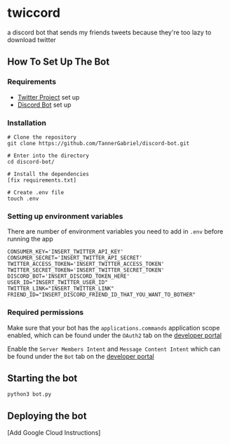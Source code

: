 # twiccord

a discord bot that sends my friends tweets because they're too lazy to download twitter

## How To Set Up The Bot

### Requirements
- [Twitter Project](https://developer.twitter.com/en/portal/projects) set up
- [Discord Bot](https://discord.com/developers/applications) set up

### Installation

```
# Clone the repository
git clone https://github.com/TannerGabriel/discord-bot.git

# Enter into the directory
cd discord-bot/

# Install the dependencies
[fix requirements.txt]

# Create .env file
touch .env
```

### Setting up environment variables
There are number of environment variables you need to add in `.env` before running the app
```
CONSUMER_KEY='INSERT_TWITTER_API_KEY'
CONSUMER_SECRET='INSERT_TWITTER_API_SECRET'
TWITTER_ACCESS_TOKEN='INSERT_TWITTER_ACCESS_TOKEN'
TWITTER_SECRET_TOKEN='INSERT_TWITTER_SECRET_TOKEN'
DISCORD_BOT='INSERT_DISCORD_TOKEN_HERE'
USER_ID="INSERT_TWITTER_USER_ID"
TWITTER_LINK="INSERT_TWITTER_LINK"
FRIEND_ID="INSERT_DISCORD_FRIEND_ID_THAT_YOU_WANT_TO_BOTHER"
```

### Required permissions

Make sure that your bot has the `applications.commands` application scope enabled, which can be found under the `OAuth2` tab on the [developer portal](https://discord.com/developers/applications/)

Enable the `Server Members Intent` and `Message Content Intent` which can be found under the `Bot` tab on the [developer portal](https://discord.com/developers/applications/)

## Starting the bot
```
python3 bot.py
```

## Deploying the bot

[Add Google Cloud Instructions]
